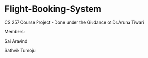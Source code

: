# Flight-Booking-System

CS 257 Course Project - Done under the Giudance of Dr.Aruna Tiwari

Members:

Sai Aravind

Sathvik Tumoju
